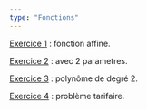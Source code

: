 ```yaml
---
type: "Fonctions"
---
```

[Exercice 1](exercices/fonctions/fonction-01.html) : fonction affine.

[Exercice 2](exercices/fonctions/fonction-02.html) : avec 2 parametres.

[Exercice 3](exercices/fonctions/fonction-03.html) : polynôme de degré 2.

[Exercice 4](exercices/fonctions/fonction-04.html) : problème tarifaire.
